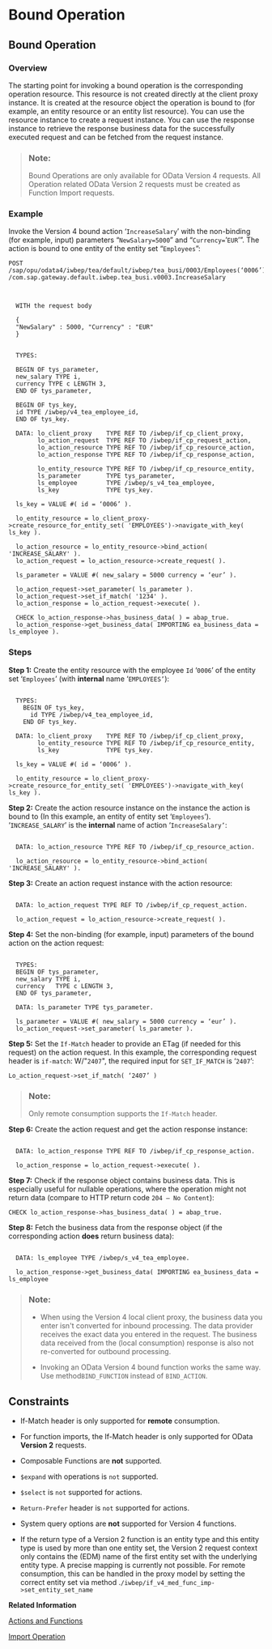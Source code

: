 <!-- loio6c29b98fa23e47919ea7cedce1a3e1e2 -->

# Bound Operation



<a name="loio6c29b98fa23e47919ea7cedce1a3e1e2__section_ekq_r1z_4tb"/>

## Bound Operation



### Overview

The starting point for invoking a bound operation is the corresponding operation resource. This resource is not created directly at the client proxy instance. It is created at the resource object the operation is bound to \(for example, an entity resource or an entity list resource\). You can use the resource instance to create a request instance. You can use the response instance to retrieve the response business data for the successfully executed request and can be fetched from the request instance.

> ### Note:  
> Bound Operations are only available for OData Version 4 requests. All Operation related OData Version 2 requests must be created as Function Import requests.



### Example

Invoke the Version 4 bound action ‘`IncreaseSalary`’ with the non-binding \(for example, input\) parameters “`NewSalary=5000`” and “`Currency=`’`EUR`’”. The action is bound to one entity of the entity set “`Employees`”:

```
POST /sap/opu/odata4/iwbep/tea/default/iwbep/tea_busi/0003/Employees(‘0006’) /com.sap.gateway.default.iwbep.tea_busi.v0003.IncreaseSalary
```

```


  WITH the request body

  {
  "NewSalary" : 5000, "Currency" : "EUR" 
  }

```

```

  TYPES:

  BEGIN OF tys_parameter,
  new_salary TYPE i,
  currency TYPE c LENGTH 3,
  END OF tys_parameter,
  
  BEGIN OF tys_key,
  id TYPE /iwbep/v4_tea_employee_id,
  END OF tys_key.

  DATA: lo_client_proxy    TYPE REF TO /iwbep/if_cp_client_proxy,
        lo_action_request  TYPE REF TO /iwbep/if_cp_request_action,
        lo_action_resource TYPE REF TO /iwbep/if_cp_resource_action,
        lo_action_response TYPE REF TO /iwbep/if_cp_response_action,

        lo_entity_resource TYPE REF TO /iwbep/if_cp_resource_entity,
        ls_parameter       TYPE tys_parameter,
        ls_employee        TYPE /iwbep/s_v4_tea_employee,
        ls_key             TYPE tys_key.

  ls_key = VALUE #( id = ‘0006’ ).

  lo_entity_resource = lo_client_proxy->create_resource_for_entity_set( 'EMPLOYEES')->navigate_with_key( ls_key ).

  lo_action_resource = lo_entity_resource->bind_action( 'INCREASE_SALARY' ).
  lo_action_request = lo_action_resource->create_request( ).

  ls_parameter = VALUE #( new_salary = 5000 currency = ‘eur’ ).

  lo_action_request->set_parameter( ls_parameter ).
  lo_action_request->set_if_match( '1234' ).
  lo_action_response = lo_action_request->execute( ).

  CHECK lo_action_response->has_business_data( ) = abap_true.
  lo_action_response->get_business_data( IMPORTING ea_business_data = ls_employee ).
```



### Steps

**Step 1:** Create the entity resource with the employee `Id` ‘`0006`’ of the entity set ‘`Employees`’ \(with **internal** name ‘`EMPLOYEES’`\):

```

  TYPES:
    BEGIN OF tys_key,
      id TYPE /iwbep/v4_tea_employee_id,
    END OF tys_key.

  DATA: lo_client_proxy    TYPE REF TO /iwbep/if_cp_client_proxy,
        lo_entity_resource TYPE REF TO /iwbep/if_cp_resource_entity,
        ls_key             TYPE tys_key.

  ls_key = VALUE #( id = ‘0006’ ).

  lo_entity_resource = lo_client_proxy->create_resource_for_entity_set( 'EMPLOYEES')->navigate_with_key( ls_key ).
```

**Step 2:** Create the action resource instance on the instance the action is bound to \(In this example, an entity of entity set ‘`Employees`’\). ‘`INCREASE_SALARY`’ is the **internal** name of action ‘`IncreaseSalary’`:

```

  DATA: lo_action_resource TYPE REF TO /iwbep/if_cp_resource_action.

  lo_action_resource = lo_entity_resource->bind_action( 'INCREASE_SALARY' ).
```

**Step 3:** Create an action request instance with the action resource:

```

  DATA: lo_action_request TYPE REF TO /iwbep/if_cp_request_action.

  lo_action_request = lo_action_resource->create_request( ).
```

**Step 4:** Set the non-binding \(for example, input\) parameters of the bound action on the action request:

```

  TYPES:
  BEGIN OF tys_parameter,
  new_salary TYPE i,
  currency   TYPE c LENGTH 3,
  END OF tys_parameter,

  DATA: ls_parameter TYPE tys_parameter.

  ls_parameter = VALUE #( new_salary = 5000 currency = ‘eur’ ).
  lo_action_request->set_parameter( ls_parameter ).
```

**Step 5:** Set the `If-Match` header to provide an ETag \(if needed for this request\) on the action request. In this example, the corresponding request header is `if-match`: W/"`2407`", the required input for `SET_IF_MATCH` is ‘`2407`’:

```
Lo_action_request->set_if_match( ‘2407’ )
```

> ### Note:  
> Only remote consumption supports the `If-Match` header.

**Step 6:** Create the action request and get the action response instance:

```

  DATA: lo_action_response TYPE REF TO /iwbep/if_cp_response_action.

  lo_action_response = lo_action_request->execute( ).
```

**Step 7:** Check if the response object contains business data. This is especially useful for nullable operations, where the operation might not return data \(compare to HTTP return code `204 – No Content`\):

```
CHECK lo_action_response->has_business_data( ) = abap_true.
```

**Step 8:** Fetch the business data from the response object \(if the corresponding action **does** return business data\):

```

  DATA: ls_employee TYPE /iwbep/s_v4_tea_employee.

  lo_action_response->get_business_data( IMPORTING ea_business_data = ls_employee
```

> ### Note:  
> -   When using the Version 4 local client proxy, the business data you enter isn't converted for inbound processing. The data provider receives the exact data you entered in the request. The business data received from the \(local consumption\) response is also not re-converted for outbound processing.
> 
> -   Invoking an OData Version 4 bound function works the same way. Use method`BIND_FUNCTION` instead of `BIND_ACTION`.



<a name="loio6c29b98fa23e47919ea7cedce1a3e1e2__section_on1_jfz_4tb"/>

## Constraints

-   If-Match header is only supported for **remote** consumption.

-   For function imports, the If-Match header is only supported for OData **Version 2** requests.

-   Composable Functions are **not** supported.

-   `$expand` with operations is `not` supported.

-   `$select` is `not` supported for actions.

-   `Return-Prefer` header is `not` supported for actions.

-   System query options are **not** supported for Version 4 functions.

-   If the return type of a Version 2 function is an entity type and this entity type is used by more than one entity set, the Version 2 request context only contains the \(EDM\) name of the first entity set with the underlying entity type. A precise mapping is currently not possible. For remote consumption, this can be handled in the proxy model by setting the correct entity set via method .`/iwbep/if_v4_med_func_imp->set_entity_set_name`


**Related Information**  


[Actions and Functions](actions-and-functions-cea94cf.md "Create an OData request to run an operation (an action or function) in the Client Proxy instance.")

[Import Operation](import-operation-8fce3ce.md "")

